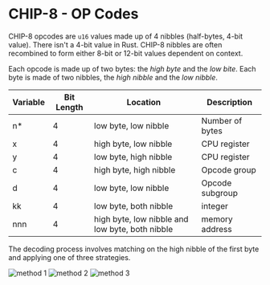 # CHIP-8 - OP Codes

CHIP-8 opcodes are `u16` values made up of 4 nibbles (half-bytes, 4-bit value). There isn't a 4-bit value in Rust. CHIP-8 nibbles are often recombined to form either 8-bit or 12-bit values dependent on context.

Each opcode is made up of two bytes: the _high byte_ and the _low bite_. Each byte is made of two nibbles, the _high nibble_ and the _low nibble_.

| **Variable** | **Bit Length** | **Location**                                    | **Description** |
| ------------ | -------------- | ----------------------------------------------- | --------------- |
| n\*          | 4              | low byte, low nibble                            | Number of bytes |
| x            | 4              | high byte, low nibble                           | CPU register    |
| y            | 4              | low byte, high nibble                           | CPU register    |
| c            | 4              | high byte, high nibble                          | Opcode group    |
| d            | 4              | low byte, low nibble                            | Opcode subgroup |
| kk           | 4              | low byte, both nibble                           | integer         |
| nnn          | 4              | high byte, low nibble and low byte, both nibble | memory address  |

The decoding process involves matching on the high nibble of the first byte and applying one of three strategies.

![method 1]("/images/method-1.png")
![method 2]("/images/method-2.png")
![method 3]("/images/method-3.png")
